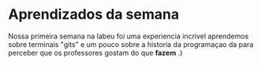 # Aprendizados da semana
Nossa primeira semana na labeu foi uma experiencia incrivel 
aprendemos sobre terminais "gits" e um pouco sobre a historia da programaçao 
da para perceber que os professores gostam do que **fazem** .)
